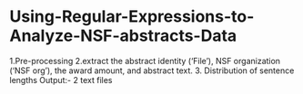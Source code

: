 # Using-Regular-Expressions-to-Analyze-NSF-abstracts-Data
1.Pre-processing 
2.extract the abstract identity (‘File’), 
NSF organization (‘NSF org’), 
the award amount, and 
abstract text.
3. Distribution of sentence lengths 
Output:- 2 text files
